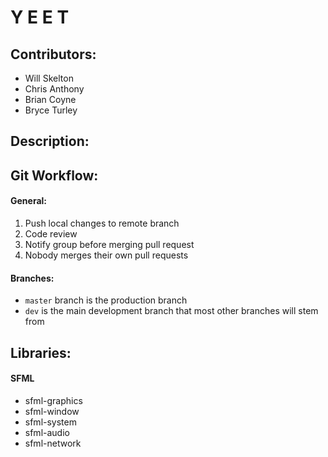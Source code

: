 # Y E E T

## Contributors:
- Will Skelton
- Chris Anthony
- Brian Coyne
- Bryce Turley

## Description:

## Git Workflow:
#### General:
1. Push local changes to remote branch
2. Code review
3. Notify group before merging pull request
4. Nobody merges their own pull requests

#### Branches:
 - `master` branch is the production branch
 - `dev` is the main development branch that most other branches will stem from

## Libraries:
#### SFML
- sfml-graphics	
- sfml-window
- sfml-system
- sfml-audio	
- sfml-network	

